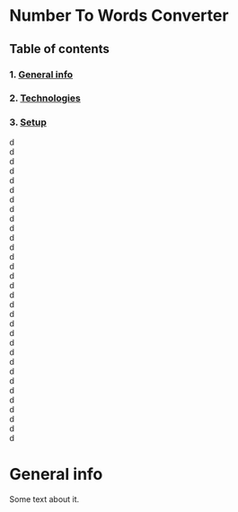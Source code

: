 # Number To Words Converter


## Table of contents
### 1. [General info](#general-info)
### 2. [Technologies](#technologies)
### 3. [Setup](#setup)

d  
d  
d  
d  
d  
d  
d  
d  
d  
d  
d  
d  
d  
d  
d  
d  
d  
d  
d  
d  
d  
d  
d  
d  
d  
d  
d  
d  
d  
d  
d  
d  

# General info
Some text about it.